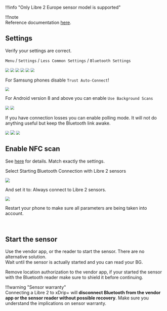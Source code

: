 !!!info "Only Libre 2 Europe sensor model is supported"

!!!note  
    Reference documentation [here](https://www.minimallooper.com/post/how-to-setup-freestyle-libre-2-and-oop2-to-use-a-native-bluetooth-connection-in-xdrip).

## Settings

Verify your settings are correct.

`Menu` / `Settings` / `Less Common Settings` / `Bluetooth Settings`

<img src="../../images/hamburger_menu.png" style="zoom:75%;" />

<img src="../../images/M-S.png" style="zoom:75%;" />

<img src="../../images/M-S-LCS.png" style="zoom:75%;" />

<img src="../../images/M-S-LCS-BT.png" style="zoom:75%;" />

<img src="../images/M-S-LCS-BT-L1.png" style="zoom:75%;" />

<img src="../images/M-S-LCS-BT-L2.png" style="zoom:75%;" />

For Samsung phones disable `Trust Auto-Connect`!

<img src="../../images/M-S-LCS-BT-TAC.png" style="zoom:75%;" />

For Android version 8 and above you can enable `Use Background Scans`

<img src="../images/M-S-LCS-BT-L3.png" style="zoom:75%;" />

<img src="../images/M-S-LCS-BT-MK.png" style="zoom:75%;" />

If you have connection losses you can enable polling mode. It will not do anything useful but keep the Bluetooth link awake.

<img src="../images/M-S-LCS-BT-L4.png" style="zoom:75%;" />

<img src="../images/M-S-LCS-BT-L6.png" style="zoom:87%;" />

<img src="../images/M-S-LCS-BT-L5.png" style="zoom:75%;" />

</br>

## Enable NFC scan

See [here](../libreNFC/#enabling-nfc) for details. Match exactly the settings.

Select Starting Bluetooth Connection with Libre 2 sensors

<img src="../images/M-S-HDS-NFC2.png" style="zoom:87%;" />

And set it to: Always connect to Libre 2 sensors.

<img src="../images/M-S-HDS-NFC-L2.png" style="zoom:87%;" />

Restart your phone to make sure all parameters are being taken into account.

</br>

## Start the sensor

Use the vendor app, or the reader to start the sensor. There are no alternative solution.  
Wait until the sensor is actually started and you can read your BG.

Remove location authorization to the vendor app, if your started the sensor with the Bluetooth reader make sure to shield it before continuing.

!!!warning "Sensor warranty"  
    Connecting a Libre 2 to xDrip+ will **disconnect Bluetooth from the vendor app or the sensor reader without possible recovery**. Make sure you understand the implications on sensor warranty.






